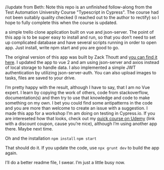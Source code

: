 //update from Beth: Note this repo is an unfinished follow-along from the Test Automation University Course "Typescript in Cypress". The course had not been suitably quality checked (I reached out to the author to rectify) so I hope to fully complete this when the course is updated.

a simple trello clone application built on vue and json-server. The point of this app is to be super easy to install and run, so that you don’t need to set up complicated database and have several scripts running in order to open app. Just install, write npm start and you are good to go.

The original version of this app was built by Zack Thoutt and [you can find it here](https://github.com/zackthoutt/vue-trello). I updated the app to vue 2 and am using json-server and axios instead of local storage to handle data. I also implemented a simple JWT authentication by utilizing json-server-auth. You can also upload images to tasks, files are saved to your drive. 

I’m pretty happy with the result, although I have to say, that I am no Vue expert. I learn by copying the work of others, code from stackoverflow, documentation(s) and then try to use that knowledge and code to make something on my own. I bet you could find some antipatterns in the code and you are more than welcome to create an issue with a suggestion. I made this app for a workshop I’m am doing on testing in Cypress.io. If you are intereseted how that looks, check out my [quick course on Udemy](https://www.udemy.com/course/cypress-test-automation-for-people-in-a-hurry/?couponCode=D7F5FD6D19C9A5FF823D) (link with a discount coupon, cause you’re nice), although I’m using another app there. Maybe next time.

Oh and the installation
`npm install`
`npm start`

That should do it. If you update the code, use `npx grunt dev` to build the app again.

I’ll do a better readme file, I swear. I’m just a little busy now.